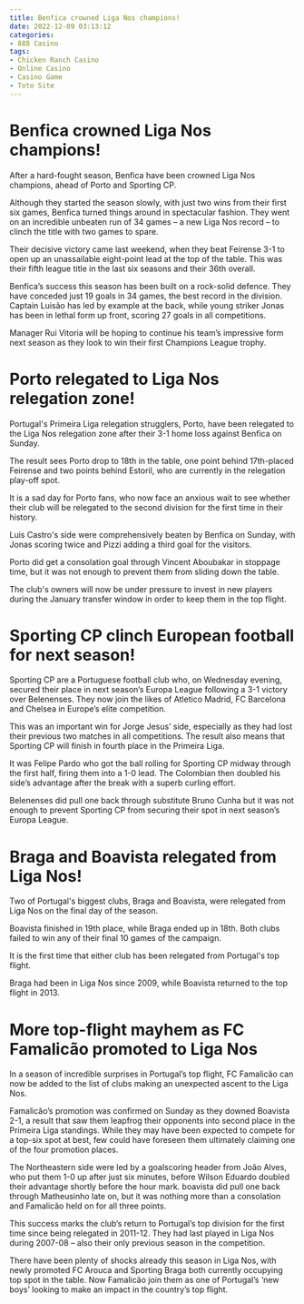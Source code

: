 ```yaml
---
title: Benfica crowned Liga Nos champions!
date: 2022-12-09 03:13:12
categories:
- 888 Casino
tags:
- Chicken Ranch Casino
- Online Casino
- Casino Game
- Toto Site
---
```



#  Benfica crowned Liga Nos champions!

After a hard-fought season, Benfica have been crowned Liga Nos champions, ahead of Porto and Sporting CP.

Although they started the season slowly, with just two wins from their first six games, Benfica turned things around in spectacular fashion. They went on an incredible unbeaten run of 34 games – a new Liga Nos record – to clinch the title with two games to spare.

Their decisive victory came last weekend, when they beat Feirense 3-1 to open up an unassailable eight-point lead at the top of the table. This was their fifth league title in the last six seasons and their 36th overall.

Benfica’s success this season has been built on a rock-solid defence. They have conceded just 19 goals in 34 games, the best record in the division. Captain Luisão has led by example at the back, while young striker Jonas has been in lethal form up front, scoring 27 goals in all competitions.

Manager Rui Vitoria will be hoping to continue his team’s impressive form next season as they look to win their first Champions League trophy.

#  Porto relegated to Liga Nos relegation zone!

Portugal's Primeira Liga relegation strugglers, Porto, have been relegated to the Liga Nos relegation zone after their 3-1 home loss against Benfica on Sunday.

The result sees Porto drop to 18th in the table, one point behind 17th-placed Feirense and two points behind Estoril, who are currently in the relegation play-off spot.

It is a sad day for Porto fans, who now face an anxious wait to see whether their club will be relegated to the second division for the first time in their history.

Luis Castro's side were comprehensively beaten by Benfica on Sunday, with Jonas scoring twice and Pizzi adding a third goal for the visitors.

Porto did get a consolation goal through Vincent Aboubakar in stoppage time, but it was not enough to prevent them from sliding down the table.

The club's owners will now be under pressure to invest in new players during the January transfer window in order to keep them in the top flight.

#  Sporting CP clinch European football for next season!

Sporting CP are a Portuguese football club who, on Wednesday evening, secured their place in next season’s Europa League following a 3-1 victory over Belenenses. They now join the likes of Atletico Madrid, FC Barcelona and Chelsea in Europe’s elite competition.

This was an important win for Jorge Jesus’ side, especially as they had lost their previous two matches in all competitions. The result also means that Sporting CP will finish in fourth place in the Primeira Liga.

It was Felipe Pardo who got the ball rolling for Sporting CP midway through the first half, firing them into a 1-0 lead. The Colombian then doubled his side’s advantage after the break with a superb curling effort.

Belenenses did pull one back through substitute Bruno Cunha but it was not enough to prevent Sporting CP from securing their spot in next season’s Europa League.

#  Braga and Boavista relegated from Liga Nos!

Two of Portugal's biggest clubs, Braga and Boavista, were relegated from Liga Nos on the final day of the season.

Boavista finished in 19th place, while Braga ended up in 18th. Both clubs failed to win any of their final 10 games of the campaign.

It is the first time that either club has been relegated from Portugal's top flight.

Braga had been in Liga Nos since 2009, while Boavista returned to the top flight in 2013.

#  More top-flight mayhem as FC Famalicão promoted to Liga Nos

In a season of incredible surprises in Portugal’s top flight, FC Famalicão can now be added to the list of clubs making an unexpected ascent to the Liga Nos.

Famalicão’s promotion was confirmed on Sunday as they downed Boavista 2-1, a result that saw them leapfrog their opponents into second place in the Primeira Liga standings. While they may have been expected to compete for a top-six spot at best, few could have foreseen them ultimately claiming one of the four promotion places.

The Northeastern side were led by a goalscoring header from João Alves, who put them 1-0 up after just six minutes, before Wilson Eduardo doubled their advantage shortly before the hour mark. boavista did pull one back through Matheusinho late on, but it was nothing more than a consolation and Famalicão held on for all three points.

This success marks the club’s return to Portugal’s top division for the first time since being relegated in 2011-12. They had last played in Liga Nos during 2007-08 – also their only previous season in the competition.

There have been plenty of shocks already this season in Liga Nos, with newly promoted FC Arouca and Sporting Braga both currently occupying top spot in the table. Now Famalicão join them as one of Portugal’s ‘new boys’ looking to make an impact in the country’s top flight.